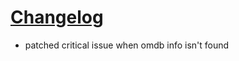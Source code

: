 # [Changelog](https://github.com/hgibs/cinefiles/releases)

- patched critical issue when omdb info isn't found
